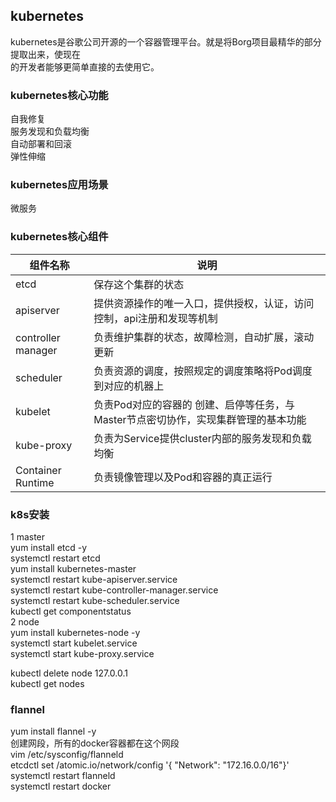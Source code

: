 ## kubernetes  
kubernetes是谷歌公司开源的一个容器管理平台。就是将Borg项目最精华的部分提取出来，使现在  
的开发者能够更简单直接的去使用它。  

### kubernetes核心功能  
自我修复  
服务发现和负载均衡  
自动部署和回滚  
弹性伸缩  

### kubernetes应用场景  
微服务  

### kubernetes核心组件  
| 组件名称 |  说明 |
| --- | --- |
| etcd | 保存这个集群的状态 |  
| apiserver | 提供资源操作的唯一入口，提供授权，认证，访问控制，api注册和发现等机制 | 
| controller manager | 负责维护集群的状态，故障检测，自动扩展，滚动更新 |
| scheduler | 负责资源的调度，按照规定的调度策略将Pod调度到对应的机器上 |
| kubelet | 负责Pod对应的容器的 创建、启停等任务，与Master节点密切协作，实现集群管理的基本功能 |
| kube-proxy | 负责为Service提供cluster内部的服务发现和负载均衡 |
| Container Runtime| 负责镜像管理以及Pod和容器的真正运行 |

### k8s安装  
1 master  
yum install etcd -y  
systemctl restart etcd  
yum install kubernetes-master  
systemctl restart kube-apiserver.service  
systemctl restart kube-controller-manager.service  
systemctl restart kube-scheduler.service  
kubectl get componentstatus  
2 node  
yum install kubernetes-node -y  
systemctl start kubelet.service  
systemctl start kube-proxy.service  

kubectl delete node 127.0.0.1  
kubectl get nodes  

### flannel
yum install flannel -y  
创建网段，所有的docker容器都在这个网段  
vim /etc/sysconfig/flanneld  
etcdctl set /atomic.io/network/config '{ "Network": "172.16.0.0/16"}'  
systemctl restart flanneld  
systemctl restart docker  